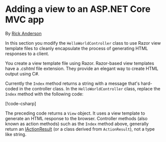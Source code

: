 # Adding a view to an ASP.NET Core MVC app

By [Rick Anderson](https://twitter.com/RickAndMSFT)

In this section you modify the `HelloWorldController` class to use Razor view template files to cleanly encapsulate the process of generating HTML responses to a client.

You create a view template file using Razor. Razor-based view templates have a *.cshtml* file extension. They provide an elegant way to create HTML output using C#.

Currently the `Index` method returns a string with a message that's hard-coded in the controller class. In the `HelloWorldController` class, replace the `Index` method with the following code:

[!code-csharp[](../../tutorials/first-mvc-app/start-mvc/sample/MvcMovie/Controllers/HelloWorldController.cs?name=snippet_4)]

The preceding code returns a `View` object. It uses a view template to generate an HTML response to the browser. Controller methods (also known as action methods) such as the `Index` method above, generally return an [IActionResult](https://docs.microsoft.com/aspnet/core/api/microsoft.aspnetcore.mvc.iactionresult) (or a class derived from `ActionResult`), not a type like string.
